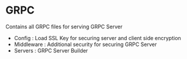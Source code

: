 # GRPC

  Contains all GRPC files for serving GRPC Server

  - Config : Load SSL Key for securing server and client side encryption
  - Middleware : Additional security for securing GRPC Server
  - Servers : GRPC Server Builder
